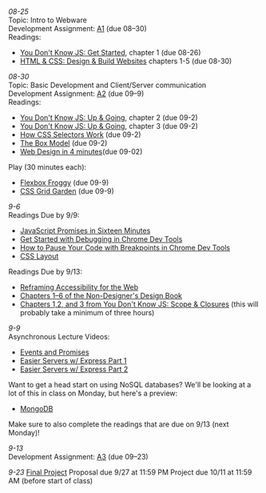 *08-25*  
Topic: Intro to Webware  
Development Assignment: [A1](https://github.com/cs4241-21a/a1-gettingstarted/blob/master/README.md) (due 08–30)  
Readings:  
- [You Don't Know JS: Get Started](https://github.com/getify/You-Dont-Know-JS/blob/2nd-ed/get-started/ch1.md), chapter 1 (due 08-26)
- [HTML & CSS: Design & Build Websites](https://wpi.primo.exlibrisgroup.com/discovery/fulldisplay?docid=alma9936730811904746&context=L&vid=01WPI_INST:Default&lang=en&search_scope=MyInst_and_CI&adaptor=Local%20Search%20Engine&tab=Everything&query=any,contains,Jon%20Duckett&offset=0) chapters 1-5 (due 08-30) 

*08-30*  
Topic: Basic Development and Client/Server communication  
Development Assignment: [A2](https://github.com/cs4241-21a/a2-shortstack/blob/master/README.md) (due 09–9)  
Readings:  
- [You Don't Know JS: Up & Going](https://github.com/getify/You-Dont-Know-JS/blob/2nd-ed/get-started/ch2.md), chapter 2 (due 09-2)
- [You Don't Know JS: Up & Going](https://github.com/getify/You-Dont-Know-JS/blob/2nd-ed/get-started/ch3.md), chapter 3 (due 09-2)
- [How CSS Selectors Work](https://css-tricks.com/how-css-selectors-work/) (due 09-2)
- [The Box Model](https://developer.mozilla.org/en-US/docs/Learn/CSS/Building_blocks/The_box_model) (due 09-2)
- [Web Design in 4 minutes](https://jgthms.com/web-design-in-4-minutes/)(due 09-02)

Play (30 minutes each):  
- [Flexbox Froggy](https://flexboxfroggy.com/) (due 09-9)
- [CSS Grid Garden](https://cssgridgarden.com/) (due 09-9)

*9-6*  
Readings Due by 9/9:  
- [JavaScript Promises in Sixteen Minutes](https://medium.com/quick-code/javascript-promises-in-twenty-minutes-3aac5b65b887)
- [Get Started with Debugging in Chrome Dev Tools](https://developers.google.com/web/tools/chrome-devtools/javascript/)
- [How to Pause Your Code with Breakpoints in Chrome Dev Tools](https://developers.google.com/web/tools/chrome-devtools/javascript/breakpoints)
- [CSS Layout](https://www.smashingmagazine.com/2018/05/guide-css-layout/)

Readings Due by 9/13:  
- [Reframing Accessibility for the Web](https://alistapart.com/article/reframing-accessibility-for-the-web/)
- [Chapters 1–6 of the Non-Designer's Design Book](https://wpi.primo.exlibrisgroup.com/discovery/fulldisplay?docid=cdi_safari_books_0321193857&context=PC&vid=01WPI_INST:Default&lang=en&search_scope=MyInst_and_CI&adaptor=Primo%20Central&tab=Everything&query=any,contains,non-designers%20design%20book)
- [Chapters 1,2, and 3 from You Don't Know JS: Scope & Closures](https://github.com/getify/You-Dont-Know-JS/tree/1st-ed/scope%20%26%20closures) (this will probably take a minimum of three hours)

*9-9*  
Asynchronous Lecture Videos:
- [Events and Promises](https://web.microsoftstream.com/video/7662db82-c6cd-4341-bdf4-d464c1df551e?list=studio)
- [Easier Servers w/ Express Part 1](https://web.microsoftstream.com/video/c25f084a-7a77-4b76-91a4-8c48548bc75c?list=studio)
- [Easier Servers w/ Express Part 2](https://web.microsoftstream.com/video/7a5f4abd-9cae-4eeb-be87-5c5bb5ea9036?list=studio)

Want to get a head start on using NoSQL databases? We'll be looking at a lot of this in class on Monday, but here's a preview: 
- [MongoDB](https://web.microsoftstream.com/video/51b535a9-ebb0-44bf-b07e-dca84b7ec5d0?list=studio)

Make sure to also complete the readings that are due on 9/13 (next Monday)! 

*9-13*  
Development Assignment: [A3](https://github.com/cs4241-21a/a3-persistence/blob/main/README.markdown) (due 09–23)  

*9-23*
[Final Project](https://github.com/cs4241-21a/final_project) 
Proposal due 9/27 at 11:59 PM
Project due 10/11 at 11:59 AM (before start of class)

